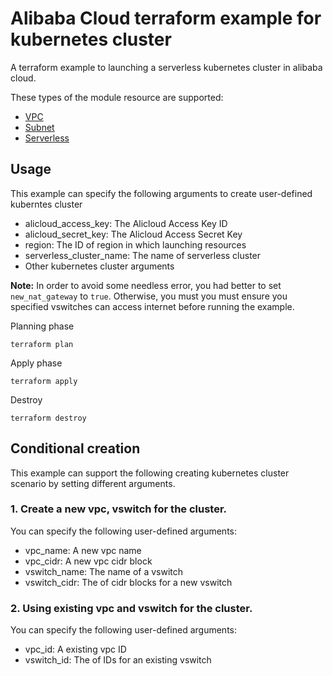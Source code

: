 Alibaba Cloud terraform example for kubernetes cluster
======================================================

A terraform example to launching a serverless kubernetes cluster in alibaba cloud.

These types of the module resource are supported:

- [VPC](https://www.terraform.io/docs/providers/alicloud/r/vpc.html)
- [Subnet](https://www.terraform.io/docs/providers/alicloud/r/vswitch.html)
- [Serverless](https://www.terraform.io/docs/providers/alicloud/r/cs_serverless_kubernetes.html)


Usage
-----
This example can specify the following arguments to create user-defined kuberntes cluster

* alicloud_access_key: The Alicloud Access Key ID
* alicloud_secret_key: The Alicloud Access Secret Key
* region: The ID of region in which launching resources
* serverless_cluster_name: The name  of serverless cluster
* Other kubernetes cluster arguments

**Note:** In order to avoid some needless error, you had better to set `new_nat_gateway` to `true`.
Otherwise, you must you must ensure you specified vswitches can access internet before running the example.

Planning phase

    terraform plan

Apply phase

	terraform apply


Destroy

    terraform destroy


Conditional creation
--------------------
This example can support the following creating kubernetes cluster scenario by setting different arguments.

### 1. Create a new vpc, vswitch  for the cluster.

You can specify the following user-defined arguments:

* vpc_name: A new vpc name
* vpc_cidr: A new vpc cidr block
* vswitch_name: The name  of a vswitch
* vswitch_cidr: The of cidr blocks for a new vswitch

### 2. Using existing vpc and vswitch for the cluster.

You can specify the following user-defined arguments:

* vpc_id: A existing vpc ID
* vswitch_id: The of IDs for an existing vswitch




